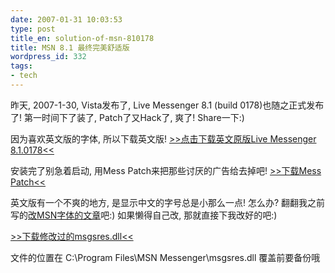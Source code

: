 ```yaml
---
date: 2007-01-31 10:03:53
type: post
title_en: solution-of-msn-810178
title: MSN 8.1 最终完美舒适版
wordpress_id: 332
tags:
- tech
---
```


昨天, 2007-1-30, Vista发布了, Live Messenger 8.1 (build 0178)也随之正式发布了! 第一时间下了装了, Patch了又Hack了, 爽了! Share一下:)

因为喜欢英文版的字体, 所以下载英文版! [>>点击下载英文原版Live Messenger 8.1.0178<<](http://download.microsoft.com/download/1/A/4/1A4FEB1A-18E0-423A-B898-F697402E4F7F/Install_Messenger.exe)

安装完了别急着启动, 用Mess Patch来把那些讨厌的广告给去掉吧! [>>下载Mess Patch<<](http://www.mess.be/pafiledb/pafiledb.php?action=download&id=701&PHPSESSID=6916d5bb797fa0f1e2601a45b9536e34)

英文版有一个不爽的地方, 是显示中文的字号总是小那么一点! 怎么办? 翻翻我之前写的[改MSN字体的文章](http://nickcheng.com/index.php/2006/09/25/change-the-fontsize-of-msn-messenger/)吧:) 如果懒得自己改, 那就直接下我改好的吧:)

[>>下载修改过的msgsres.dll<<](http://www.box.net/lite/89bpkch0ig)

文件的位置在
C:\Program Files\MSN Messenger\msgsres.dll
覆盖前要备份哦
